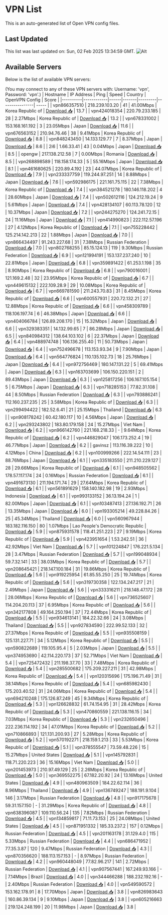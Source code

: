 # VPN List

This is an auto-generated list of Open VPN config files.

## Last Updated

This list was last updated on: Sun, 02 Feb 2025 13:34:59 GMT.
![Alt](https://repobeats.axiom.co/api/embed/186b98318ef1479477931607c1ad7d823f12451f.svg "Repobeats analytics image")

## Available Servers

Below is the list of available VPN servers:

(You may connect to any of these VPN servers with: Username: 'vpn', Password: 'vpn'.)
| Hostname | IP Address | Ping | Speed | Country | OpenVPN Config | Score |
|----------|------------|------|-------|---------|----------------| ----- |
| vpn866357510 | 218.239.103.20 | 41 | 41.00Mbps | Korea Republic of | [Download 📥](./configs/server_0_KR.ovpn) | 13.7 |
| vpn424018354 | 220.79.233.185 | 28 | 2.27Mbps | Korea Republic of | [Download 📥](./configs/server_1_KR.ovpn) | 13.2 |
| vpn678331002 | 153.168.161.192 | 3 | 23.05Mbps | Japan | [Download 📥](./configs/server_2_JP.ovpn) | 11.6 |
| vpn676563152 | 210.94.76.46 | 38 | 9.41Mbps | Korea Republic of | [Download 📥](./configs/server_3_KR.ovpn) | 8.8 |
| vpn848243450 | 14.133.129.77 | 7 | 8.37Mbps | Japan | [Download 📥](./configs/server_4_JP.ovpn) | 8.6 |
| 2i6 | 1.66.33.41 | 43 | 0.04Mbps | Japan | [Download 📥](./configs/server_5_JP.ovpn) | 8.5 |
| opengw | 217.138.212.58 | 7 | 0.00Mbps | Romania | [Download 📥](./configs/server_6_RO.ovpn) | 8.5 |
| vpn268898589 | 118.158.174.33 | 5 | 55.16Mbps | Japan | [Download 📥](./configs/server_7_JP.ovpn) | 8.1 |
| vpn461680625 | 220.89.4.192 | 23 | 44.07Mbps | Korea Republic of | [Download 📥](./configs/server_8_KR.ovpn) | 7.9 |
| vpn233337759 | 119.244.97.251 | 14 | 8.88Mbps | Japan | [Download 📥](./configs/server_9_JP.ovpn) | 7.6 |
| vpn592986175 | 221.161.75.115 | 22 | 7.38Mbps | Korea Republic of | [Download 📥](./configs/server_10_KR.ovpn) | 7.4 |
| vpn384521278 | 180.146.118.202 | 4 | 28.60Mbps | Japan | [Download 📥](./configs/server_11_JP.ovpn) | 7.4 |
| vpn502612116 | 124.212.19.24 | 9 | 5.61Mbps | Japan | [Download 📥](./configs/server_12_JP.ovpn) | 7.4 |
| vpn428134107 | 60.113.78.120 | 12 | 10.37Mbps | Japan | [Download 📥](./configs/server_13_JP.ovpn) | 7.2 |
| vpn244275270 | 124.241.72.15 | 24 | 11.16Mbps | Japan | [Download 📥](./configs/server_14_JP.ovpn) | 7.1 |
| vpn414990823 | 222.112.57.196 | 27 | 4.12Mbps | Korea Republic of | [Download 📥](./configs/server_15_KR.ovpn) | 7.1 |
| vpn755228442 | 125.214.142.213 | 22 | 1.88Mbps | Japan | [Download 📥](./configs/server_16_JP.ovpn) | 7.0 |
| vpn866434497 | 91.243.227.68 | 31 | 7.38Mbps | Russian Federation | [Download 📥](./configs/server_17_RU.ovpn) | 7.0 |
| vpn802768255 | 85.15.124.13 | 119 | 9.30Mbps | Russian Federation | [Download 📥](./configs/server_18_RU.ovpn) | 6.9 |
| vpn121994191 | 153.137.237.240 | 10 | 22.81Mbps | Japan | [Download 📥](./configs/server_19_JP.ovpn) | 6.8 |
| vpn359891422 | 61.253.1.198 | 35 | 8.90Mbps | Korea Republic of | [Download 📥](./configs/server_20_KR.ovpn) | 6.8 |
| vpn790016001 | 121.169.2.48 | 32 | 23.95Mbps | Korea Republic of | [Download 📥](./configs/server_21_KR.ovpn) | 6.7 |
| vpn449615132 | 222.109.28.9 | 29 | 10.08Mbps | Korea Republic of | [Download 📥](./configs/server_22_KR.ovpn) | 6.7 |
| vpn669781590 | 211.243.70.83 | 31 | 8.45Mbps | Korea Republic of | [Download 📥](./configs/server_23_KR.ovpn) | 6.6 |
| vpn600557931 | 220.72.132.21 | 27 | 12.88Mbps | Korea Republic of | [Download 📥](./configs/server_24_KR.ovpn) | 6.6 |
| vpn458309789 | 118.106.197.74 | 6 | 46.38Mbps | Japan | [Download 📥](./configs/server_25_JP.ovpn) | 6.6 |
| vpn404066784 | 126.89.208.170 | 15 | 15.32Mbps | Japan | [Download 📥](./configs/server_26_JP.ovpn) | 6.6 |
| vpn329383351 | 14.132.99.65 | 7 | 86.28Mbps | Japan | [Download 📥](./configs/server_27_JP.ovpn) | 6.5 |
| vpn840984312 | 138.64.103.102 | 6 | 22.37Mbps | Japan | [Download 📥](./configs/server_28_JP.ovpn) | 6.4 |
| vpn488974748 | 106.136.255.40 | 11 | 50.73Mbps | Japan | [Download 📥](./configs/server_29_JP.ovpn) | 6.4 |
| vpn752496678 | 113.153.93.34 | 9 | 7.90Mbps | Japan | [Download 📥](./configs/server_30_JP.ovpn) | 6.4 |
| vpn564776824 | 110.135.102.73 | 18 | 25.76Mbps | Japan | [Download 📥](./configs/server_31_JP.ovpn) | 6.4 |
| vpn972756469 | 180.147.131.22 | 5 | 69.41Mbps | Japan | [Download 📥](./configs/server_32_JP.ovpn) | 6.3 |
| vpn163703699 | 106.150.220.151 | 2 | 89.43Mbps | Japan | [Download 📥](./configs/server_33_JP.ovpn) | 6.3 |
| vpn125817256 | 106.167.105.154 | 5 | 6.75Mbps | Japan | [Download 📥](./configs/server_34_JP.ovpn) | 6.3 |
| vpn718285153 | 77.82.31.108 | 44 | 8.50Mbps | Russian Federation | [Download 📥](./configs/server_35_RU.ovpn) | 6.3 |
| vpn793886241 | 112.160.237.235 | 25 | 3.58Mbps | Korea Republic of | [Download 📥](./configs/server_36_KR.ovpn) | 6.3 |
| vpn299494422 | 182.52.6.41 | 21 | 25.15Mbps | Thailand | [Download 📥](./configs/server_37_TH.ovpn) | 6.3 |
| vpn908178242 | 60.42.180.117 | 10 | 4.56Mbps | Japan | [Download 📥](./configs/server_38_JP.ovpn) | 6.2 |
| vpn293243802 | 183.80.179.158 | 24 | 15.27Mbps | Viet Nam | [Download 📥](./configs/server_39_VN.ovpn) | 6.2 |
| vpn966142760 | 221.168.218.33 | - | 9.64Mbps | Korea Republic of | [Download 📥](./configs/server_40_KR.ovpn) | 6.2 |
| vpn446829047 | 106.173.252.4 | 19 | 46.77Mbps | Japan | [Download 📥](./configs/server_41_JP.ovpn) | 6.2 |
| gavinsz | 113.116.39.222 | 10 | 4.12Mbps | China | [Download 📥](./configs/server_42_CN.ovpn) | 6.2 |
| vpn100999266 | 222.14.54.111 | 23 | 88.76Mbps | Japan | [Download 📥](./configs/server_43_JP.ovpn) | 6.1 |
| vpn335183550 | 211.210.229.127 | 28 | 29.66Mbps | Korea Republic of | [Download 📥](./configs/server_44_KR.ovpn) | 6.1 |
| vpn948505562 | 178.57.117.174 | 24 | 0.16Mbps | Russian Federation | [Download 📥](./configs/server_45_RU.ovpn) | 6.1 |
| vpn491673130 | 211.194.171.74 | 29 | 27.64Mbps | Korea Republic of | [Download 📥](./configs/server_46_KR.ovpn) | 6.1 |
| vpn561891629 | 158.140.182.98 | 19 | 2.93Mbps | Indonesia | [Download 📥](./configs/server_47_ID.ovpn) | 6.1 |
| vpn993133152 | 36.13.194.24 | 1 | 82.00Mbps | Japan | [Download 📥](./configs/server_48_JP.ovpn) | 6.1 |
| vpn103487413 | 27.136.192.71 | 26 | 13.35Mbps | Japan | [Download 📥](./configs/server_49_JP.ovpn) | 6.0 |
| vpn193305214 | 49.228.84.26 | 25 | 45.34Mbps | Thailand | [Download 📥](./configs/server_50_TH.ovpn) | 6.0 |
| vpn560967944 | 183.182.116.150 | 80 | 1.07Mbps | Lao People's Democratic Republic | [Download 📥](./configs/server_51_LA.ovpn) | 5.9 |
| vpn875931578 | 118.41.251.223 | 27 | 9.19Mbps | Korea Republic of | [Download 📥](./configs/server_52_KR.ovpn) | 5.9 |
| vpn423951654 | 1.53.242.51 | 36 | 42.92Mbps | Viet Nam | [Download 📥](./configs/server_53_VN.ovpn) | 5.7 |
| vpn101224847 | 176.221.5.134 | 28 | 3.47Mbps | Russian Federation | [Download 📥](./configs/server_54_RU.ovpn) | 5.7 |
| vpn199048934 | 59.7.32.141 | 33 | 38.03Mbps | Korea Republic of | [Download 📥](./configs/server_55_KR.ovpn) | 5.7 |
| vpn208645421 | 218.147.100.184 | 31 | 19.86Mbps | Korea Republic of | [Download 📥](./configs/server_56_KR.ovpn) | 5.6 |
| vpn919225954 | 61.85.55.250 | 25 | 19.74Mbps | Korea Republic of | [Download 📥](./configs/server_57_KR.ovpn) | 5.6 |
| vpn319730358 | 122.134.247.217 | 21 | 2.49Mbps | Japan | [Download 📥](./configs/server_58_JP.ovpn) | 5.6 |
| vpn333316211 | 218.148.47.172 | 28 | 28.06Mbps | Korea Republic of | [Download 📥](./configs/server_59_KR.ovpn) | 5.6 |
| vpn736525607 | 114.204.20.113 | 37 | 6.95Mbps | Korea Republic of | [Download 📥](./configs/server_60_KR.ovpn) | 5.6 |
| vpn342177808 | 49.164.250.194 | 37 | 72.44Mbps | Korea Republic of | [Download 📥](./configs/server_61_KR.ovpn) | 5.5 |
| vpn934613141 | 184.22.32.66 | 24 | 3.08Mbps | Thailand | [Download 📥](./configs/server_62_TH.ovpn) | 5.5 |
| vpn927834590 | 222.99.52.133 | 32 | 27.37Mbps | Korea Republic of | [Download 📥](./configs/server_63_KR.ovpn) | 5.5 |
| vpn935508159 | 125.131.227.71 | 34 | 5.12Mbps | Korea Republic of | [Download 📥](./configs/server_64_KR.ovpn) | 5.5 |
| vpn590822689 | 119.105.95.4 | 5 | 2.03Mbps | Japan | [Download 📥](./configs/server_65_JP.ovpn) | 5.5 |
| vpn374953690 | 42.114.220.173 | 37 | 52.71Mbps | Viet Nam | [Download 📥](./configs/server_66_VN.ovpn) | 5.4 |
| vpn725472432 | 211.198.37.70 | 33 | 7.48Mbps | Korea Republic of | [Download 📥](./configs/server_67_KR.ovpn) | 5.4 |
| vpn285500682 | 175.209.227.211 | 31 | 42.98Mbps | Korea Republic of | [Download 📥](./configs/server_68_KR.ovpn) | 5.4 |
| vpn120315696 | 175.196.71.49 | 31 | 38.14Mbps | Korea Republic of | [Download 📥](./configs/server_69_KR.ovpn) | 5.4 |
| vpn685982430 | 175.203.40.52 | 31 | 24.06Mbps | Korea Republic of | [Download 📥](./configs/server_70_KR.ovpn) | 5.4 |
| vpn694210248 | 175.126.87.249 | 45 | 9.34Mbps | Korea Republic of | [Download 📥](./configs/server_71_KR.ovpn) | 5.3 |
| vpn126628832 | 61.74.154.95 | 31 | 28.42Mbps | Korea Republic of | [Download 📥](./configs/server_72_KR.ovpn) | 5.3 |
| vpn470860559 | 221.138.116.15 | 34 | 7.03Mbps | Korea Republic of | [Download 📥](./configs/server_73_KR.ovpn) | 5.3 |
| vpn232650496 | 222.236.114.192 | 34 | 47.01Mbps | Korea Republic of | [Download 📥](./configs/server_74_KR.ovpn) | 5.2 |
| vpn710866893 | 121.131.200.93 | 27 | 5.28Mbps | Korea Republic of | [Download 📥](./configs/server_75_KR.ovpn) | 5.2 |
| vpn570192271 | 218.159.1.213 | 33 | 5.53Mbps | Korea Republic of | [Download 📥](./configs/server_76_KR.ovpn) | 5.1 |
| vpn378555547 | 73.59.48.226 | 15 | 15.27Mbps | United States | [Download 📥](./configs/server_77_US.ovpn) | 5.1 |
| vpn145792831 | 118.71.220.223 | 36 | 15.16Mbps | Viet Nam | [Download 📥](./configs/server_78_VN.ovpn) | 5.0 |
| vpn201453973 | 210.97.49.129 | 25 | 2.26Mbps | Korea Republic of | [Download 📥](./configs/server_79_KR.ovpn) | 5.0 |
| vpn369552275 | 67.182.20.92 | 24 | 13.16Mbps | United States | [Download 📥](./configs/server_80_US.ovpn) | 4.9 |
| vpn480963509 | 184.22.62.114 | 36 | 8.96Mbps | Thailand | [Download 📥](./configs/server_81_TH.ovpn) | 4.9 |
| vpn136749247 | 188.191.9.104 | 146 | 3.17Mbps | Russian Federation | [Download 📥](./configs/server_82_RU.ovpn) | 4.8 |
| vpn917175678 | 59.31.157.150 | - | 31.29Mbps | Korea Republic of | [Download 📥](./configs/server_83_KR.ovpn) | 4.8 |
| vpn638396087 | 109.110.56.24 | 135 | 7.82Mbps | Russian Federation | [Download 📥](./configs/server_84_RU.ovpn) | 4.5 |
| vpn134859817 | 71.11.73.153 | 25 | 24.08Mbps | United States | [Download 📥](./configs/server_85_US.ovpn) | 4.5 |
| vpn871951332 | 185.33.237.2 | 157 | 0.12Mbps | Russian Federation | [Download 📥](./configs/server_86_RU.ovpn) | 4.5 |
| vpn201163178 | 31.129.4.0 | 115 | 5.33Mbps | Russian Federation | [Download 📥](./configs/server_87_RU.ovpn) | 4.4 |
| vpn686471952 | 77.35.3.87 | 120 | 9.47Mbps | Russian Federation | [Download 📥](./configs/server_88_RU.ovpn) | 4.3 |
| vpn870356620 | 188.113.157.153 | - | 8.97Mbps | Russian Federation | [Download 📥](./configs/server_89_RU.ovpn) | 4.2 |
| vpn960448049 | 77.82.96.217 | 141 | 2.72Mbps | Russian Federation | [Download 📥](./configs/server_90_RU.ovpn) | 4.1 |
| vpn907567441 | 167.249.93.166 | - | 7.14Mbps | Brazil | [Download 📥](./configs/server_91_BR.ovpn) | 4.0 |
| vpn344466288 | 188.232.192.16 | - | 2.40Mbps | Russian Federation | [Download 📥](./configs/server_92_RU.ovpn) | 4.0 |
| vpn549590572 | 153.162.178.91 | 8 | 17.70Mbps | Japan | [Download 📥](./configs/server_93_JP.ovpn) | 3.8 |
| vpn826983643 | 160.86.39.134 | 9 | 9.10Mbps | Japan | [Download 📥](./configs/server_94_JP.ovpn) | 3.8 |
| vpn605216663 | 219.124.248.199 | 20 | 11.98Mbps | Japan | [Download 📥](./configs/server_95_JP.ovpn) | 3.8 |
